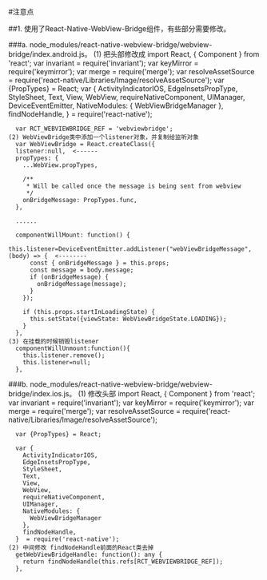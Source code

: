 #注意点

##1. 使用了React-Native-WebView-Bridge组件，有些部分需要修改。

###a. node_modules/react-native-webview-bridge/webview-bridge/index.android.js。
    (1) 把头部修改成
      import React, { Component } from 'react';
      var invariant = require('invariant');
      var keyMirror = require('keymirror');
      var merge = require('merge');
      var resolveAssetSource = require('react-native/Libraries/Image/resolveAssetSource');
      var {PropTypes} = React;
      var {
          ActivityIndicatorIOS,
          EdgeInsetsPropType,
          StyleSheet,
          Text,
          View,
          WebView,
          requireNativeComponent,
          UIManager,
          DeviceEventEmitter,
          NativeModules: {
              WebViewBridgeManager
          },
          findNodeHandle,
      }  = require('react-native');
      
      var RCT_WEBVIEWBRIDGE_REF = 'webviewbridge';
    (2) WebViewBridge类中添加一个listener对象，并复制给监听对象
      var WebViewBridge = React.createClass({
      listener:null,  <------
      propTypes: {
        ...WebView.propTypes,
    
        /**
         * Will be called once the message is being sent from webview
         */
        onBridgeMessage: PropTypes.func,
      },
      
      ......
      
      componentWillMount: function() {
        this.listener=DeviceEventEmitter.addListener("webViewBridgeMessage", (body) => {  <--------
          const { onBridgeMessage } = this.props;
          const message = body.message;
          if (onBridgeMessage) {
            onBridgeMessage(message);
          }
        });
    
        if (this.props.startInLoadingState) {
          this.setState({viewState: WebViewBridgeState.LOADING});
        }
      },
    (3) 在挂载的时候销毁listener
      componentWillUnmount:function(){
        this.listener.remove();
        this.listener=null;
      },
      
      
###b. node_modules/react-native-webview-bridge/webview-bridge/index.ios.js。
    (1) 修改头部
      import React, { Component } from 'react';
      var invariant = require('invariant');
      var keyMirror = require('keymirror');
      var merge = require('merge');
      var resolveAssetSource = require('react-native/Libraries/Image/resolveAssetSource');
      
      var {PropTypes} = React;
      
      var {
        ActivityIndicatorIOS,
        EdgeInsetsPropType,
        StyleSheet,
        Text,
        View,
        WebView,
        requireNativeComponent,
        UIManager,
        NativeModules: {
          WebViewBridgeManager
        },
        findNodeHandle,
      }  = require('react-native');
    (2) 中间修改 findNodeHandle前面的React类去掉
      getWebViewBridgeHandle: function(): any {
        return findNodeHandle(this.refs[RCT_WEBVIEWBRIDGE_REF]);
      },
      
    
      
    
